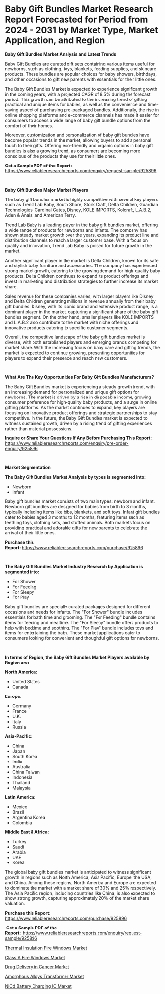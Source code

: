 <p><h1>Baby Gift Bundles Market Research Report Forecasted for Period from 2024 -  2031 by Market Type, Market Application, and Region</h1></p><p><strong>Baby Gift Bundles Market Analysis and Latest Trends</strong></p>
<p><p>Baby Gift Bundles are curated gift sets containing various items useful for newborns, such as clothing, toys, blankets, feeding supplies, and skincare products. These bundles are popular choices for baby showers, birthdays, and other occasions to gift new parents with essentials for their little ones.</p><p>The Baby Gift Bundles Market is expected to experience significant growth in the coming years, with a projected CAGR of 8.5% during the forecast period. This growth can be attributed to the increasing trend of gifting practical and unique items for babies, as well as the convenience and time-saving aspect of purchasing pre-packaged bundles. Additionally, the rise in online shopping platforms and e-commerce channels has made it easier for consumers to access a wide range of baby gift bundle options from the comfort of their homes.</p><p>Moreover, customization and personalization of baby gift bundles have become popular trends in the market, allowing buyers to add a personal touch to their gifts. Offering eco-friendly and organic options in baby gift bundles is also a growing trend, as consumers are becoming more conscious of the products they use for their little ones.</p></p>
<p><strong>Get a Sample PDF of the Report:&nbsp;</strong> <a href="https://www.reliableresearchreports.com/enquiry/request-sample/925896">https://www.reliableresearchreports.com/enquiry/request-sample/925896</a></p>
<p>&nbsp;</p>
<p><strong>Baby Gift Bundles Major Market Players</strong></p>
<p><p>The baby gift bundles market is highly competitive with several key players such as Trend Lab Baby, South Shore, Stork Craft, Delta Children, Guardian Technologies, Cardinal Gates, Disney, KOLE IMPORTS, Kolcraft, L.A.B.2, Aden & Anais, and American Terry. </p><p>Trend Lab Baby is a leading player in the baby gift bundles market, offering a wide range of products for newborns and infants. The company has shown steady market growth over the years, expanding its product line and distribution channels to reach a larger customer base. With a focus on quality and innovation, Trend Lab Baby is poised for future growth in the market.</p><p>Another significant player in the market is Delta Children, known for its safe and stylish baby furniture and accessories. The company has experienced strong market growth, catering to the growing demand for high-quality baby products. Delta Children continues to expand its product offerings and invest in marketing and distribution strategies to further increase its market share.</p><p>Sales revenue for these companies varies, with larger players like Disney and Delta Children generating millions in revenue annually from their baby gift bundles. Disney, with its iconic brand and extensive product range, is a dominant player in the market, capturing a significant share of the baby gift bundles segment. On the other hand, smaller players like KOLE IMPORTS and L.A.B.2 also contribute to the market with niche offerings and innovative products catering to specific customer segments.</p><p>Overall, the competitive landscape of the baby gift bundles market is diverse, with both established players and emerging brands competing for market share. With the increasing focus on baby care and gifting trends, the market is expected to continue growing, presenting opportunities for players to expand their presence and reach new customers.</p></p>
<p>&nbsp;</p>
<p><strong>What Are The Key Opportunities For Baby Gift Bundles Manufacturers?</strong></p>
<p><p>The Baby Gift Bundles market is experiencing a steady growth trend, with an increasing demand for personalized and unique gift options for newborns. The market is driven by a rise in disposable income, growing consumer preference for high-quality baby products, and a surge in online gifting platforms. As the market continues to expand, key players are focusing on innovative product offerings and strategic partnerships to stay competitive. In the future, the Baby Gift Bundles market is expected to witness sustained growth, driven by a rising trend of gifting experiences rather than material possessions.</p></p>
<p><strong>Inquire or Share Your Questions If Any Before Purchasing This Report:</strong> <a href="https://www.reliableresearchreports.com/enquiry/pre-order-enquiry/925896">https://www.reliableresearchreports.com/enquiry/pre-order-enquiry/925896</a></p>
<p>&nbsp;</p>
<p><strong>Market Segmentation</strong></p>
<p><strong>The Baby Gift Bundles Market Analysis by types is segmented into:</strong></p>
<p><ul><li>Newborn</li><li>Infant</li></ul></p>
<p><p>Baby gift bundles market consists of two main types: newborn and infant. Newborn gift bundles are designed for babies from birth to 3 months, typically including items like bibs, blankets, and soft toys. Infant gift bundles cater to babies aged 3 months to 12 months, featuring items such as teething toys, clothing sets, and stuffed animals. Both markets focus on providing practical and adorable gifts for new parents to celebrate the arrival of their little ones.</p></p>
<p><strong>Purchase this Report:&nbsp;</strong><a href="https://www.reliableresearchreports.com/purchase/925896">https://www.reliableresearchreports.com/purchase/925896</a></p>
<p>&nbsp;</p>
<p><strong>The Baby Gift Bundles Market Industry Research by Application is segmented into:</strong></p>
<p><ul><li>For Shower</li><li>For Feeding</li><li>For Sleepy</li><li>For Play</li></ul></p>
<p><p>Baby gift bundles are specially curated packages designed for different occasions and needs for infants. The "For Shower" bundle includes essentials for bath time and grooming. The "For Feeding" bundle contains items for feeding and mealtime. The "For Sleepy" bundle offers products to help with bedtime and soothing. The "For Play" bundle includes toys and items for entertaining the baby. These market applications cater to consumers looking for convenient and thoughtful gift options for newborns.</p></p>
<p>&nbsp;</p>
<p><strong>In terms of Region, the Baby Gift Bundles Market Players available by Region are:</strong></p>
<p>
    <p> <strong> North America: </strong>
        <ul>
            <li>United States</li>
            <li>Canada</li>
        </ul>
        </p> 
    <p> <strong> Europe: </strong>
        <ul>
            <li>Germany</li>
            <li>France</li>
            <li>U.K.</li>
            <li>Italy</li>
            <li>Russia</li>
        </ul>
        </p> 
    <p> <strong> Asia-Pacific: </strong>
        <ul>
            <li>China</li>
            <li>Japan</li>
            <li>South Korea</li>
            <li>India</li>
            <li>Australia</li>
            <li>China Taiwan</li>
            <li>Indonesia</li>
            <li>Thailand</li>
            <li>Malaysia</li>
        </ul>
        </p> 
    <p> <strong> Latin America: </strong>
        <ul>
            <li>Mexico</li>
            <li>Brazil</li>
            <li>Argentina Korea</li>
            <li>Colombia</li>
        </ul>
        </p> 
    <p> <strong> Middle East & Africa: </strong>
        <ul>
            <li>Turkey</li>
            <li>Saudi</li>
            <li>Arabia</li>
            <li>UAE</li>
            <li>Korea</li>
        </ul>
    </p>
    </p>
<p><p>The global baby gift bundles market is anticipated to witness significant growth in regions such as North America, Asia Pacific, Europe, the USA, and China. Among these regions, North America and Europe are expected to dominate the market with a market share of 30% and 25% respectively. The Asia Pacific region, including countries like China, is also expected to show strong growth, capturing approximately 20% of the market share valuation.</p></p>
<p><strong>Purchase this Report: </strong><a href="https://www.reliableresearchreports.com/purchase/925896">https://www.reliableresearchreports.com/purchase/925896</a></p>
<p>&nbsp;<strong>Get a Sample PDF of the Report:&nbsp;&nbsp;</strong><a href="https://www.reliableresearchreports.com/enquiry/request-sample/925896">https://www.reliableresearchreports.com/enquiry/request-sample/925896</a></p>
<p><strong></strong></p>
<p><p><a href="https://github.com/Hazelklievgspy6vdcsmu106w/Market-Research-Report-List-1/blob/main/thermal-insulation-fire-windows-market.md">Thermal Insulation Fire Windows Market</a></p><p><a href="https://github.com/ChiragRp1/Market-Research-Report-List-3/blob/main/class-a-fire-windows-market.md">Class A Fire Windows Market</a></p><p><a href="https://medium.com/@isidrowolff1966/drug-delivery-in-cancer-market-size-and-market-trends-complete-industry-overview-2024-to-2031-27fe04713ba1">Drug Delivery in Cancer Market</a></p><p><a href="https://issuu.com/reportprime-2/docs/amorphous-alloys-transformer-market-size-2030.pptx">Amorphous Alloys Transformer Market</a></p><p><a href="https://issuu.com/reportprime-2/docs/nicd-battery-charging-ic-market-size-2030.pptx">NiCd Battery Charging IC Market</a></p></p>